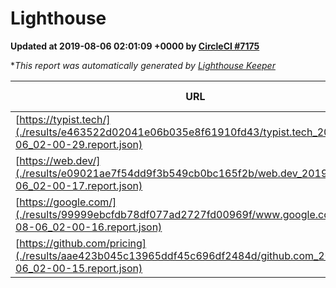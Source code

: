 
# Lighthouse

**Updated at 2019-08-06 02:01:09 +0000 by [CircleCI #7175](https://circleci.com/gh/ItinerisLtd/lighthouse-keeper-example/7175)**

**This report was automatically generated by [Lighthouse Keeper](https://github.com/itinerisltd/lighthouse-keeper)*

| URL | Performance | Accessibility | Best Practices | SEO | PWA | Updated At |
| --- | --- | --- | --- | --- | --- | --- |
| [https://typist.tech/](./results/e463522d02041e06b035e8f61910fd43/typist.tech_2019-08-06_02-00-29.report.json) |  |  |  |  |  | 2019-08-06T02:00:29.691Z |
| [https://web.dev/](./results/e09021ae7f54dd9f3b549cb0bc165f2b/web.dev_2019-08-06_02-00-17.report.json) | 0.9 | 0.9 | 1 | 0.96 | 1 | 2019-08-06T02:00:17.141Z |
| [https://google.com/](./results/99999ebcfdb78df077ad2727fd00969f/www.google.com_2019-08-06_02-00-16.report.json) | 0.94 | 0.86 | 0.93 | 0.83 | 0.56 | 2019-08-06T02:00:16.984Z |
| [https://github.com/pricing](./results/aae423b045c13965ddf45c696df2484d/github.com_2019-08-06_02-00-15.report.json) | 0.9 | 0.93 | 0.93 | 0.92 | 0.56 | 2019-08-06T02:00:15.265Z |
